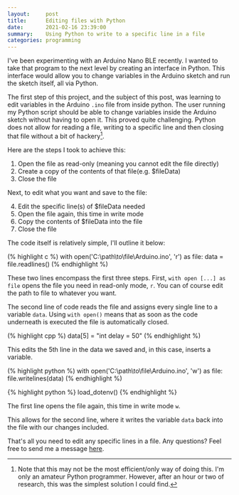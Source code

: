 ```yaml
---
layout:     post
title:      Editing files with Python
date:       2021-02-16 23:39:00
summary:    Using Python to write to a specific line in a file
categories: programming
---
```


I've been experimenting with an Arduino Nano BLE recently. I wanted to take that program to the next level by creating an interface in Python. This interface would allow you to change variables in the Arduino sketch and run the sketch itself, all via Python.

The first step of this project, and the subject of this post, was learning to edit variables in the Arduino `.ino` file from inside python. The user running my Python script should be able to change variables inside the Arduino sketch without having to open it. This proved quite challenging. Python does not allow for reading a file, writing to a specific line and then closing that file without a bit of hackery[^1].

Here are the steps I took to achieve this:

  1. Open the file as read-only (meaning you cannot edit the file directly)
  2. Create a copy of the contents of that file(e.g. $fileData)
  3. Close the file

Next, to edit what you want and save to the file:

  4. Edit the specific line(s) of $fileData needed
  5. Open the file again, this time in write mode
  6. Copy the contents of $fileData into the file
  7. Close the file

The code itself is relatively simple, I'll outline it below:

(% highlight c %)
with open('C:\\path\\to\\file\\Arduino.ino', 'r') as file:
  data = file.readlines()
(% endhighlight %)

These two lines encompass the first three steps. First, `with open [...] as file` opens the file you need in read-only mode, `r`. You can of course edit the path to file to whatever you want.

The second line of code reads the file and assigns every single line to a variable `data`. Using `with open()` means that as soon as the code underneath is executed the file is automatically closed.

(% highlight cpp %)
data[5] = "int delay = 50"
(% endhighlight %)

This edits the 5th line in the data we saved and, in this case, inserts a variable.

(% highlight python %)
with open('C:\\path\\to\\file\\Arduino.ino', 'w') as file:
  file.writelines(data)
(% endhighlight %)



{% highlight python %}
load_dotenv()
{% endhighlight %}

The first line opens the file again, this time in write mode `w`.

This allows for the second line, where it writes the variable `data` back into the file with our changes included.

That's all you need to edit any specific lines in a file. Any questions? Feel free to send me a message [here](https://www.bgigurtsis.com/contact/).


  [^1]: Note that this may not be the most efficient/only way of doing this. I'm only an amateur Python programmer. However, after an hour or two of research, this was the simplest solution I could find.
